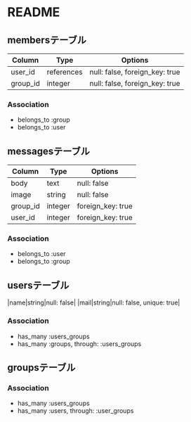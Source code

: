 # README

## membersテーブル

|Column|Type|Options|
|------|----|-------|
|user_id|references|null: false, foreign_key: true|
|group_id|integer|null: false, foreign_key: true|

### Association
- belongs_to :group
- belongs_to :user

## messagesテーブル

|Column|Type|Options|
|------|----|-------|
|body|text|null: false|
|image|string|null: false|
|group_id|integer|foreign_key: true|
|user_id|integer|foreign_key: true|

### Association
- belongs_to :user
- belongs_to :group

## usersテーブル

|name|string|null: false|
|mail|string|null: false, unique: true|

### Association
- has_many :users_groups
- has_many :groups, through: :users_groups

## groupsテーブル

### Association
- has_many :users_groups
- has_many :users, through: :user_groups
